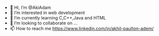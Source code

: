 - 👋 Hi, I’m @AkiAdam
- 👀 I’m interested in web development
- 🌱 I’m currently learning C,C++,Java and HTML
- 💞️ I’m looking to collaborate on ...
- 📫 How to reach me https://www.linkedin.com/in/akhil-paulton-adem/

<!---
AkiAdam/AkiAdam is a ✨ special ✨ repository because its `README.md` (this file) appears on your GitHub profile.
You can click the Preview link to take a look at your changes.
--->
